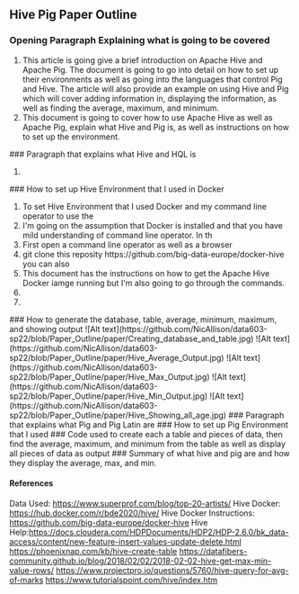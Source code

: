 ## Hive Pig Paper Outline


### Opening Paragraph Explaining what is going to be covered
<ol>
  <li> This article is going give a brief introduction on Apache Hive and Apache Pig. The document is going to go into detail on how to set up their environments as well as going into the languages that control Pig and Hive. The article will also provide an example on using Hive and Pig which will cover adding information in, displaying the information, as well as finding the average, maximum, and minimum. 
  <li> This document is going to cover how to use Apache Hive as well as Apache Pig, explain what Hive and Pig is, as well as instructions on how to set up the environment.
</ol>
### Paragraph that explains what Hive and HQL is
<ol>
  <li>
</ol>
### How to set up Hive Environment that I used in Docker
<ol>
  <li> To set Hive Environment that I used Docker and my command line operator to use the 
  <li> I'm going on the assumption that Docker is installed and that you have mild understanding of command line operator. In th
  <li> First open a command line operator as well as a browser 
  <li> git clone this reposity https://github.com/big-data-europe/docker-hive you can also 
  <li> This document has the instructions on how to get the Apache Hive Docker iamge running but I'm also going to go through the commands.
  <li>
  <li>
</ol>
### How to generate the database, table, average, minimum, maximum, and showing output
![Alt text](https://github.com/NicAllison/data603-sp22/blob/Paper_Outline/paper/Creating_database_and_table.jpg)
![Alt text](https://github.com/NicAllison/data603-sp22/blob/Paper_Outline/paper/Hive_Average_Output.jpg)
![Alt text](https://github.com/NicAllison/data603-sp22/blob/Paper_Outline/paper/Hive_Max_Output.jpg)
![Alt text](https://github.com/NicAllison/data603-sp22/blob/Paper_Outline/paper/Hive_Min_Output.jpg)
![Alt text](https://github.com/NicAllison/data603-sp22/blob/Paper_Outline/paper/Hive_Showing_all_age.jpg)
### Paragraph that explains what Pig and Pig Latin are
### How to set up Pig Environment that I used
### Code used to create each a table and pieces of data, then find the average, maximum, and minimum from the table as well as display all pieces of data as output
### Summary of what hive and pig are and how they display the average, max, and min. 

#### References
Data Used: https://www.superprof.com/blog/top-20-artists/
Hive Docker: https://hub.docker.com/r/bde2020/hive/
Hive Docker Instructions: https://github.com/big-data-europe/docker-hive
Hive Help:https://docs.cloudera.com/HDPDocuments/HDP2/HDP-2.6.0/bk_data-access/content/new-feature-insert-values-update-delete.html
https://phoenixnap.com/kb/hive-create-table
https://datafibers-community.github.io/blog/2018/02/02/2018-02-02-hive-get-max-min-value-rows/
https://www.projectpro.io/questions/5760/hive-query-for-avg-of-marks
https://www.tutorialspoint.com/hive/index.htm

